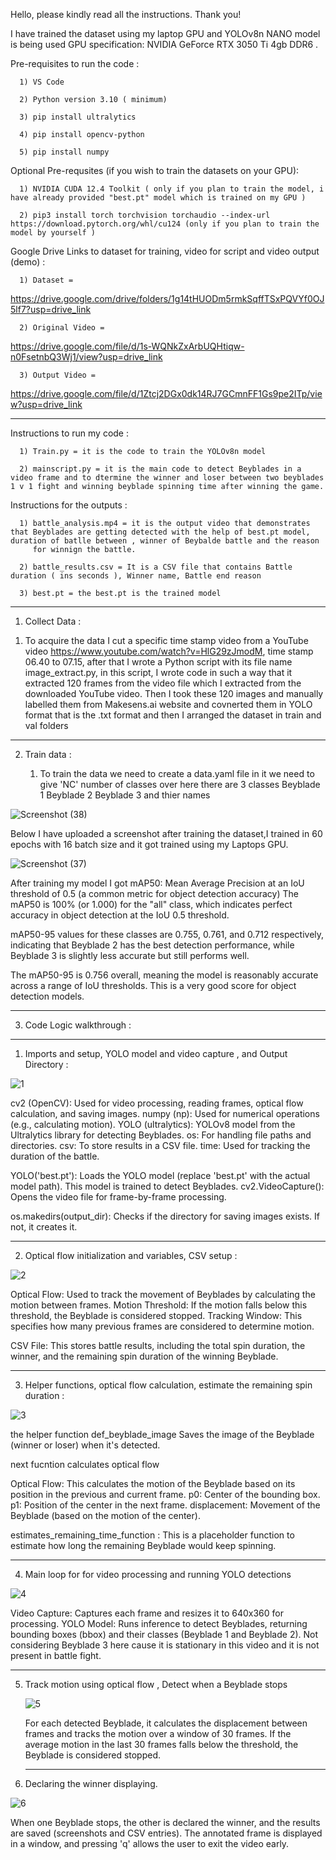 Hello, please kindly read all the instructions. Thank you!

I have trained the dataset using my laptop GPU and YOLOv8n NANO model is being used
GPU specification: NVIDIA GeForce RTX 3050 Ti 4gb DDR6 .


Pre-requisites to run the code :

      1) VS Code 
      
      2) Python version 3.10 ( minimum)
      
      3) pip install ultralytics
      
      4) pip install opencv-python
      
      5) pip install numpy
      
Optional Pre-requsites (if you wish to train the datasets on your GPU):

      1) NVIDIA CUDA 12.4 Toolkit ( only if you plan to train the model, i have already provided "best.pt" model which is trained on my GPU ) 
      
      2) pip3 install torch torchvision torchaudio --index-url https://download.pytorch.org/whl/cu124 (only if you plan to train the model by yourself )



Google Drive Links to dataset for training, video for script and video output (demo) :

      1) Dataset = 
      
https://drive.google.com/drive/folders/1g14tHUODm5rmkSqffTSxPQVYf0OJ5lf7?usp=drive_link
      
      2) Original Video = 
      
https://drive.google.com/file/d/1s-WQNkZxArbUQHtiqw-n0FsetnbQ3Wj1/view?usp=drive_link
      
      3) Output Video =
      
https://drive.google.com/file/d/1Ztcj2DGx0dk14RJ7GCmnFF1Gs9pe2ITp/view?usp=drive_link

---

Instructions to run my code :

      1) Train.py = it is the code to train the YOLOv8n model
      
      2) mainscript.py = it is the main code to detect Beyblades in a video frame and to dtermine the winner and loser between two beyblades 1 v 1 fight and winning beyblade spinning time after winning the game.

Instructions for the outputs :

      1) battle_analysis.mp4 = it is the output video that demonstrates that Beyblades are getting detected with the help of best.pt model, duration of batlle between , winner of Beybalde battle and the reason 
         for winnign the battle.
      
      2) battle_results.csv = It is a CSV file that contains Battle duration ( ins seconds ), Winner name, Battle end reason
      
      3) best.pt = the best.pt is the trained model 

---

1) Collect Data :

  1.  To acquire the data I cut a specific time stamp video from a YouTube video https://www.youtube.com/watch?v=HlG29zJmodM, time stamp 06.40 to 07.15, after that  I wrote a Python script with its file name 
   image_extract.py, in this script, I wrote code in such a way that it extracted 120 frames from the video file which I extracted from the downloaded YouTube video. Then I took these 120 images and manually labelled them from Makesens.ai website and covnerted them in YOLO format that is the .txt format and then I arranged the dataset in train and val folders

---

2) Train data :

   1.  To train the data we need to create a data.yaml file in it we need to give 'NC' number of classes over here there are 3 classes Beyblade 1 Beyblade 2 Beyblade 3 and thier names

![Screenshot (38)](https://github.com/user-attachments/assets/6300b423-73fa-45b9-9663-1c512fd03fb8)


Below I have uploaded a screenshot after training the dataset,I trained in 60 epochs with 16 batch size and it got trained using my Laptops GPU.



![Screenshot (37)](https://github.com/user-attachments/assets/15dc734b-670f-46d9-a43e-3fed0d34f087)

After training my model I got mAP50: Mean Average Precision at an IoU threshold of 0.5 (a common metric for object detection accuracy) The mAP50 is 100% (or 1.000) for the "all" class, which indicates perfect accuracy in object detection at the IoU 0.5 threshold.

mAP50-95 values for these classes are 0.755, 0.761, and 0.712 respectively, indicating that Beyblade 2 has the best detection performance, while Beyblade 3 is slightly less accurate but still performs well.

The mAP50-95 is 0.756 overall, meaning the model is reasonably accurate across a range of IoU thresholds. This is a very good score for object detection models.


---

3) Code Logic walkthrough :

---

1) Imports and setup, YOLO model and video capture , and Output Directory :


![1](https://github.com/user-attachments/assets/cab0b3d2-cca1-4836-aa42-28898e4b550e)

cv2 (OpenCV): Used for video processing, reading frames, optical flow calculation, and saving images.
numpy (np): Used for numerical operations (e.g., calculating motion).
YOLO (ultralytics): YOLOv8 model from the Ultralytics library for detecting Beyblades.
os: For handling file paths and directories.
csv: To store results in a CSV file.
time: Used for tracking the duration of the battle.

YOLO('best.pt'): Loads the YOLO model (replace 'best.pt' with the actual model path). This model is trained to detect Beyblades.
cv2.VideoCapture(): Opens the video file for frame-by-frame processing.

os.makedirs(output_dir): Checks if the directory for saving images exists. If not, it creates it.

---

2) Optical flow initialization and variables, CSV setup :

![2](https://github.com/user-attachments/assets/8986cf67-0891-4565-b467-9ca5516f348e)



Optical Flow: Used to track the movement of Beyblades by calculating the motion between frames.
Motion Threshold: If the motion falls below this threshold, the Beyblade is considered stopped.
Tracking Window: This specifies how many previous frames are considered to determine motion.

CSV File: This stores battle results, including the total spin duration, the winner, and the remaining spin duration of the winning Beyblade.

---


3) Helper functions, optical flow calculation, estimate the remaining spin duration :


![3](https://github.com/user-attachments/assets/ca1bfbe1-9697-41d4-99ae-82cf1ff49fb7)



the helper function def_beyblade_image Saves the image of the Beyblade (winner or loser) when it's detected.

next fucntion  calculates optical flow 

Optical Flow: This calculates the motion of the Beyblade based on its position in the previous and current frame.
p0: Center of the bounding box.
p1: Position of the center in the next frame.
displacement: Movement of the Beyblade (based on the motion of the center).

estimates_remaining_time_function  : This is a placeholder function to estimate how long the remaining Beyblade would keep spinning.

---


4) Main loop for for video processing and running YOLO detections

![4](https://github.com/user-attachments/assets/816f0488-dc32-4579-9f71-7cc1fca3e530)

Video Capture: Captures each frame and resizes it to 640x360 for processing.
YOLO Model: Runs inference to detect Beyblades, returning bounding boxes (bbox) and their classes (Beyblade 1 and Beyblade 2).
Not considering Beyblade 3 here cause it is stationary in this video and it is not present in battle fight.

---


5) Track motion using optical flow , Detect when a Beyblade stops

   ![5](https://github.com/user-attachments/assets/bb0f7d2e-60b2-4ebe-ac5e-d0473852691e)


   For each detected Beyblade, it calculates the displacement between frames and tracks the motion over a window of 30 frames.
   If the average motion in the last 30 frames falls below the threshold, the Beyblade is considered stopped.

   ---


6) Declaring the winner displaying.

   


![6](https://github.com/user-attachments/assets/38214656-8827-43e3-9f38-a54d8253891b)

When one Beyblade stops, the other is declared the winner, and the results are saved (screenshots and CSV entries).
The annotated frame is displayed in a window, and pressing 'q' allows the user to exit the video early.



   


   



